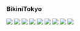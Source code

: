 ### BikiniTokyo
![](http://x.imagefapusercontent.com/u/Ashi%20Echi/7199558/27642683/micro05.jpg)
![](http://x.imagefapusercontent.com/u/Ashi%20Echi/7199558/1342032795/micro08.jpg)
![](http://x.imagefapusercontent.com/u/Ashi%20Echi/7199558/907818561/micro13.jpg)
![](http://x.imagefapusercontent.com/u/Ashi%20Echi/7199558/1497547157/micro16.jpg)
![](http://x.imagefapusercontent.com/u/Ashi%20Echi/7199558/837050934/micro17.jpg)
![](http://x.imagefapusercontent.com/u/Ashi%20Echi/7199558/1204468553/micro18.jpg)
![](http://x.imagefapusercontent.com/u/Ashi%20Echi/7199558/1998921109/micro19.jpg)
![](http://x.imagefapusercontent.com/u/Ashi%20Echi/7199558/1835756287/micro20.jpg)
![](http://x.imagefapusercontent.com/u/Ashi%20Echi/7199558/1690238498/micro50.jpg)
